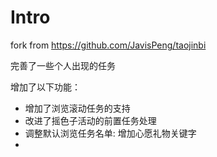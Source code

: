 # Intro
fork from https://github.com/JavisPeng/taojinbi

完善了一些个人出现的任务

增加了以下功能：

* 增加了浏览滚动任务的支持
* 改进了摇色子活动的前置任务处理
* 调整默认浏览任务名单: 增加心愿礼物关键字
* 